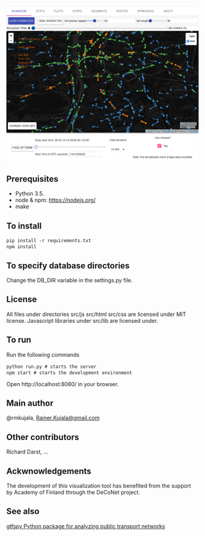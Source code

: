 
![Screenshot](docs/sample_image.png?raw=true "Screenshot")



Prerequisites
-------------
- Python 3.5. 
- node & npm: https://nodejs.org/
- make 

To install
----------

```
pip install -r requirements.txt
npm install
```

To specify database directories
-------------------------------
Change the DB_DIR variable in the settings.py file.

License
-------
All files under directories src/js src/html src/css are licensed under MIT license.
Javascript libraries under src/lib are licensed under.

To run
------
Run the following commands 

```
python run.py # starts the server
npm start # starts the development environment
```

Open http://localhost:8080/ in your browser.

Main author 
-----------
@rmkujala, Rainer.Kujala@gmail.com

Other contributors
------------------
Richard Darst, ...

Ackwnowledgements
-----------------
The development of this visualization tool has benefited from the support by Academy of Finland through the DeCoNet project.

See also
--------
[gtfspy Python package for analyzing public transport networks](https://github.com/CxAalto/gtfspy)
